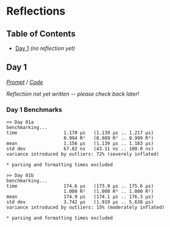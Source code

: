 Reflections
===========

<!--
This file generated by the build script at ./Build.hs from the files in
./reflections.  If you want to edit this, edit those instead!
-->

Table of Contents
-----------------

* [Day 1](#day-1) *(no reflection yet)*

Day 1
------

<!--
This section is generated and compiled by the build script at ./Build.hs from
the file `./reflections/day01.md`.  If you want to edit this, edit
that file instead!
-->

*[Prompt][d01p]* / *[Code][d01g]*

[d01p]: https://adventofcode.com/2016/day/1
[d01g]: https://github.com/egnwd/advent/blob/2016/src/AOC/Challenge/Day01.hs

*Reflection not yet written -- please check back later!*

### Day 1 Benchmarks

```
>> Day 01a
benchmarking...
time                 1.170 μs   (1.139 μs .. 1.217 μs)
                     0.994 R²   (0.989 R² .. 0.999 R²)
mean                 1.156 μs   (1.139 μs .. 1.183 μs)
std dev              67.02 ns   (43.11 ns .. 100.0 ns)
variance introduced by outliers: 72% (severely inflated)

* parsing and formatting times excluded

>> Day 01b
benchmarking...
time                 174.6 μs   (173.9 μs .. 175.6 μs)
                     1.000 R²   (1.000 R² .. 1.000 R²)
mean                 174.9 μs   (174.1 μs .. 176.3 μs)
std dev              3.742 μs   (1.919 μs .. 5.638 μs)
variance introduced by outliers: 15% (moderately inflated)

* parsing and formatting times excluded
```

